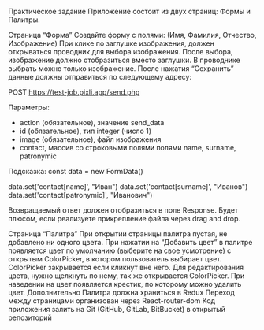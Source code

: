 Практическое задание
Приложение состоит из двух страниц: Формы и Палитры.

Страница “Форма”
Создайте форму с полями: (Имя, Фамилия, Отчество, Изображение)
При клике по заглушке изображения, должен открываться проводник для выбора изображения. После выбора, изображение должно отобразиться вместо заглушки. В проводнике выбрать можно только изображение.
После нажатия “Сохранить” данные должны отправиться по следующему адресу:

POST https://test-job.pixli.app/send.php

Параметры:
- action (обязательное), значение send_data
- id (обязательное), тип integer (число 1)
- image (обязательное), файл изображения
- contact, массив со строковыми полями полями name, surname, patronymic


Подсказка:
const data = new FormData()

data.set('contact[name]', "Иван")
data.set('contact[surname]', "Иванов")
data.set('contact[patronymic]', "Иванович")


Возвращаемый ответ должен отобразиться в поле Response.
Будет плюсом, если реализуете прикрепление файла через drag and drop.

Страница “Палитра”
При открытии страницы палитра пустая, не добавлено ни одного цвета.
При нажатии на “Добавить цвет” в палитре появляется цвет по умолчанию (выберите на свое усмотрение) с открытым ColorPicker, в котором пользователь выбирает цвет.
ColorPicker закрывается если кликнут вне него.
Для редактирования цвета, нужно щелкнуть по нему, так же открывается ColorPicker.
При наведении на цвет появляется крестик, по которому можно удалить цвет.
Дополнительно
Палитра должна храниться в Redux
Переход между страницами организован через React-router-dom
Код приложения залить на Git (GitHub, GitLab, BitBucket) в открытый репозиторий
